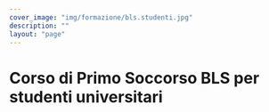 ```yaml
---
cover_image: "img/formazione/bls.studenti.jpg"
description: ""
layout: "page"
---
```


# Corso di Primo Soccorso BLS per studenti universitari